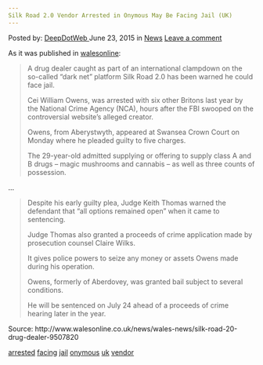 ```yaml
---
Silk Road 2.0 Vendor Arrested in Onymous May Be Facing Jail (UK)
---
```

<article class="post-listing post-10890 post type-post status-publish format-standard hentry category-newstag-facing tag-onymous tag-uk tag-vendor">
    <div class="post-inner">
        <span>Posted by: <a href="https://www.deepdotweb.com/author/admin/" title="">DeepDotWeb </a></span>
    <span>June 23, 2015</span>
    <span>in <a href="https://www.deepdotweb.com/category/news/" rel="category tag">News</a></span>
    <span><a href="https://www.deepdotweb.com/2015/06/23/silk-road-2-0-vendor-arrested-in-onymous-may-be-facing-jail-uk/#respond">Leave a comment</a></span>
    </p>
    <div class="clear"></div>
    <div class="entry">
    <p>As it was published in <a href="http://www.walesonline.co.uk/news/wales-news/silk-road-20-drug-dealer-9507820">walesonline</a>:</p>
    <blockquote><p>A drug dealer caught as part of an international clampdown on the so-called “dark net” platform Silk Road 2.0 has been warned he could face jail.</p>
    <p>Cei William Owens, was arrested with six other Britons last year by the National Crime Agency (NCA), hours after the FBI swooped on the controversial website’s alleged creator.</p>
    <p>Owens, from Aberystwyth, appeared at Swansea Crown Court on Monday where he pleaded guilty to five charges.</p>
    <p>The 29-year-old admitted supplying or offering to supply class A and B drugs &#8211; magic mushrooms and cannabis &#8211; as well as three counts of possession.</p></blockquote>
    <p>&#8230;</p>
    <blockquote><p>Despite his early guilty plea, Judge Keith Thomas warned the defendant that “all options remained open” when it came to sentencing.</p>
    <p>Judge Thomas also granted a proceeds of crime application made by prosecution counsel Claire Wilks.</p>
    <p>It gives police powers to seize any money or assets Owens made during his operation.</p>
    <p>Owens, formerly of Aberdovey, was granted bail subject to several conditions.</p>
    <p>He will be sentenced on July 24 ahead of a proceeds of crime hearing later in the year.</p></blockquote>
    <p>Source: http://www.walesonline.co.uk/news/wales-news/silk-road-20-drug-dealer-9507820</p>
    </div>
     <a href="https://www.deepdotweb.com/tag/arrested/" rel="tag">arrested</a> <a href="https://www.deepdotweb.com/tag/facing/" rel="tag">facing</a> <a href="https://www.deepdotweb.com/tag/jail/" rel="tag">jail</a> <a href="https://www.deepdotweb.com/tag/onymous/" rel="tag">onymous</a>  <a href="https://www.deepdotweb.com/tag/uk/" rel="tag">uk</a> <a href="https://www.deepdotweb.com/tag/vendor/" rel="tag">vendor</a></span> <span style="display:none" class="updated">2015-06-23</span>
    <div style="display:none" class="vcard author" itemprop="author" itemscope itemtype="http://schema.org/Person"><strong class="fn" itemprop="name">
    </div>
</article>

